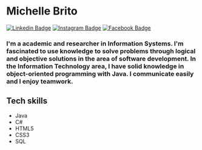 # Michelle Brito

[![Linkedin Badge](https://img.shields.io/badge/-LinkedIn-blue?style=flat-square&logo=Linkedin&logoColor=white&link=https://www.linkedin.com/in/michellebrito01/)](https://www.linkedin.com/in/michellebrito01/)  [![Instagram Badge](https://img.shields.io/badge/instagram-%23E4405F.svg?&style=flat-square&logo=instagram&logoColor=white)](https://www.instagram.com/michebritoo/)  [![Facebook Badge](	https://img.shields.io/badge/facebook-%231877F2.svg?&style=flat-square&logo=facebook&logoColor=white)](https://www.facebook.com/michellecunhask8/)

### I'm a academic and researcher in Information Systems. I'm fascinated to use knowledge to solve problems through logical and objective solutions in the area of software development. In the Information Technology area, I have solid knowledge in object-oriented programming with Java. I communicate easily and I enjoy teamwork.

## Tech skills

- Java
- C#
- HTML5
- CSS3
- SQL
